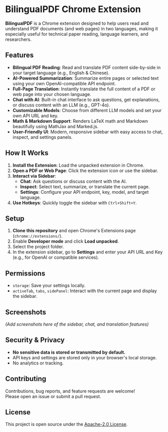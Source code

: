 # BilingualPDF Chrome Extension

**BilingualPDF** is a Chrome extension designed to help users read and understand PDF documents (and web pages) in two languages, making it especially useful for technical paper reading, language learners, and researchers.

## Features

- **Bilingual PDF Reading**: Read and translate PDF content side-by-side in your target language (e.g., English & Chinese).
- **AI-Powered Summarization**: Summarize entire pages or selected text using your own OpenAI-compatible API endpoint.
- **Full-Page Translation**: Instantly translate the full content of a PDF or web page into your chosen language.
- **Chat with AI**: Built-in chat interface to ask questions, get explanations, or discuss content with an LLM (e.g., GPT-4o).
- **Customizable Models**: Choose from different LLM models and set your own API URL and key.
- **Math & Markdown Support**: Renders LaTeX math and Markdown beautifully using MathJax and Marked.js.
- **User-Friendly UI**: Modern, responsive sidebar with easy access to chat, inspect, and settings panels.

## How It Works

1. **Install the Extension**: Load the unpacked extension in Chrome.
2. **Open a PDF or Web Page**: Click the extension icon or use the sidebar.
3. **Interact via Sidebar**:
   - **Chat**: Ask questions or discuss content with the AI.
   - **Inspect**: Select text, summarize, or translate the current page.
   - **Settings**: Configure your API endpoint, key, model, and target language.
4. **Use Hotkeys**: Quickly toggle the sidebar with `Ctrl+Shift+Y`.

## Setup

1. **Clone this repository** and open Chrome's Extensions page (`chrome://extensions/`).
2. Enable **Developer mode** and click **Load unpacked**.
3. Select the project folder.
4. In the extension sidebar, go to **Settings** and enter your API URL and Key (e.g., for OpenAI or compatible services).

## Permissions

- `storage`: Save your settings locally.
- `activeTab`, `tabs`, `sidePanel`: Interact with the current page and display the sidebar.

## Screenshots

*(Add screenshots here of the sidebar, chat, and translation features)*

## Security & Privacy

- **No sensitive data is stored or transmitted by default.**
- API keys and settings are stored only in your browser's local storage.
- No analytics or tracking.

## Contributing

Contributions, bug reports, and feature requests are welcome!  
Please open an issue or submit a pull request.

## License

This project is open source under the [Apache-2.0 License](LICENSE). 